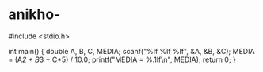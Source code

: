 # anikho-
#include <stdio.h>

int main() {
    double A, B, C, MEDIA;
    scanf("%lf %lf %lf", &A, &B, &C);
    MEDIA = (A*2 + B*3 + C*5) / 10.0;
    printf("MEDIA = %.1lf\n", MEDIA);
    return 0;
}
